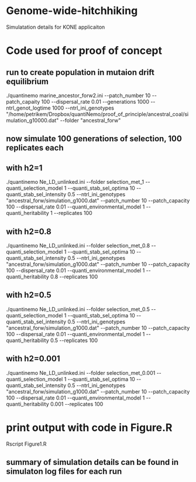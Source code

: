 # Genome-wide-hitchhiking
Simulatation details for KONE applicaiton
# Code used for proof of concept

## run to create population in mutaion drift equilibrium
./quantinemo marine_ancestor_forw2.ini --patch_number 10 --patch_capaity 100 --dispersal_rate 0.01 --generations 1000 --ntrl_genot_logtime 1000 --ntrl_ini_genotypes "/home/petrikem/Dropbox/quantiNemo/proof_of_principle/ancestral_coal/simulation_g10000.dat" --folder "ancestral_forw"

## now simulate 100 generations of selection, 100 replicates each
## with h2=1
./quantinemo Ne_LD_unlinked.ini --folder selection_met_1 --quanti_selection_model 1 --quanti_stab_sel_optima 10 --quanti_stab_sel_intensity 0.5 --ntrl_ini_genotypes "ancestral_forw/simulation_g1000.dat" --patch_number 10 --patch_capacity 100 --dispersal_rate 0.01 --quanti_environmental_model 1 --quanti_heritability 1 --replicates 100
## with h2=0.8
./quantinemo Ne_LD_unlinked.ini --folder selection_met_0.8 --quanti_selection_model 1 --quanti_stab_sel_optima 10 --quanti_stab_sel_intensity 0.5 --ntrl_ini_genotypes "ancestral_forw/simulation_g1000.dat" --patch_number 10 --patch_capacity 100 --dispersal_rate 0.01 --quanti_environmental_model 1 --quanti_heritability 0.8 --replicates 100
## with h2=0.5
./quantinemo Ne_LD_unlinked.ini --folder selection_met_0.5 --quanti_selection_model 1 --quanti_stab_sel_optima 10 --quanti_stab_sel_intensity 0.5 --ntrl_ini_genotypes "ancestral_forw/simulation_g1000.dat" --patch_number 10 --patch_capacity 100 --dispersal_rate 0.01 --quanti_environmental_model 1 --quanti_heritability 0.5 --replicates 100
## with h2=0.001
./quantinemo Ne_LD_unlinked.ini --folder selection_met_0.001 --quanti_selection_model 1 --quanti_stab_sel_optima 10 --quanti_stab_sel_intensity 0.5 --ntrl_ini_genotypes "ancestral_forw/simulation_g1000.dat" --patch_number 10 --patch_capacity 100 --dispersal_rate 0.01 --quanti_environmental_model 1 --quanti_heritability 0.001 --replicates 100

# print output with code in Figure.R
Rscript Figure1.R

## summary of simulation details can be found in simulaton log files for each run